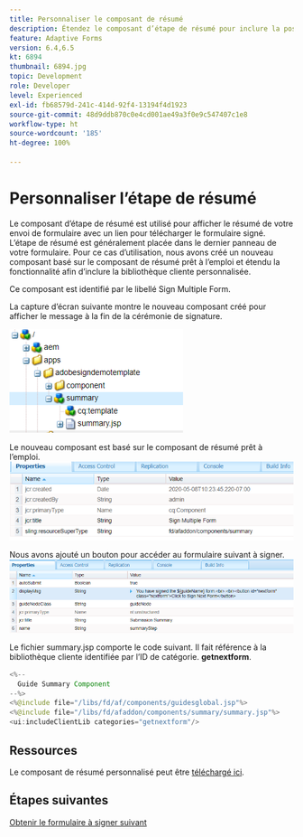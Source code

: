 ```yaml
---
title: Personnaliser le composant de résumé
description: Étendez le composant d’étape de résumé pour inclure la possibilité d’accéder au formulaire suivant dans le package.
feature: Adaptive Forms
version: 6.4,6.5
kt: 6894
thumbnail: 6894.jpg
topic: Development
role: Developer
level: Experienced
exl-id: fb68579d-241c-414d-92f4-13194f4d1923
source-git-commit: 48d9ddb870c0e4cd001ae49a3f0e9c547407c1e8
workflow-type: ht
source-wordcount: '185'
ht-degree: 100%

---
```


# Personnaliser l’étape de résumé

Le composant d’étape de résumé est utilisé pour afficher le résumé de votre envoi de formulaire avec un lien pour télécharger le formulaire signé. L’étape de résumé est généralement placée dans le dernier panneau de votre formulaire.
Pour ce cas d’utilisation, nous avons créé un nouveau composant basé sur le composant de résumé prêt à l’emploi et étendu la fonctionnalité afin d’inclure la bibliothèque cliente personnalisée.

Ce composant est identifié par le libellé Sign Multiple Form.

La capture d’écran suivante montre le nouveau composant créé pour afficher le message à la fin de la cérémonie de signature.

![composant de résumé](assets/summary.PNG)

Le nouveau composant est basé sur le composant de résumé prêt à l’emploi.
![component-prop](assets/componentprop.PNG)

Nous avons ajouté un bouton pour accéder au formulaire suivant à signer.
![template-code](assets/template-code.PNG)

Le fichier summary.jsp comporte le code suivant. Il fait référence à la bibliothèque cliente identifiée par l’ID de catégorie. **getnextform**.

```java
<%--
  Guide Summary Component
--%>
<%@include file="/libs/fd/af/components/guidesglobal.jsp"%>
<%@include file="/libs/fd/afaddon/components/summary/summary.jsp"%>
<ui:includeClientLib categories="getnextform"/>
```

## Ressources

Le composant de résumé personnalisé peut être [téléchargé ici](assets/custom-summary-step.zip).

## Étapes suivantes

[Obtenir le formulaire à signer suivant](./create-client-lib.md)